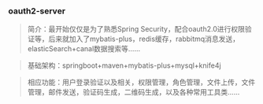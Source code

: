 ### oauth2-server

> 简介：最开始仅仅是为了熟悉Spring Security，配合oauth2.0进行权限验证等，后来就加入了mybatis-plus，redis缓存，rabbitmq消息发送，elasticSearch+canal数据搜索等......

> 基础架构：springboot+maven+mybatis-plus+mysql+knife4j

> 相应功能：用户登录验证以及相关，权限管理，角色管理，文件上传，文件管理，邮件发送，验证码生成，二维码生成，以及各种常用工具类......



